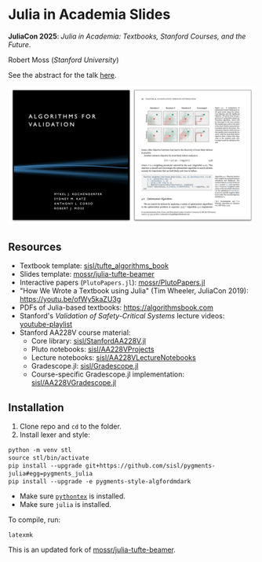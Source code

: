 # Julia in Academia Slides

**JuliaCon 2025**: _Julia in Academia: Textbooks, Stanford Courses, and the Future_.

Robert Moss (_Stanford University_)

See the abstract for the talk [here](https://pretalx.com/juliacon-2025/talk/YT7AVS/).

<p align="center">
  <kbd>
    <a href="./output/main.pdf">
      <img src="./media/algforval-juliacon.png">
    </a>
  </kbd>
</p>

## Resources

- Textbook template: [sisl/tufte_algorithms_book](https://github.com/sisl/tufte_algorithms_book)
- Slides template: [mossr/julia-tufte-beamer](https://github.com/mossr/julia-tufte-beamer)
- Interactive papers (`PlutoPapers.jl`): [mossr/PlutoPapers.jl](https://github.com/mossr/PlutoPapers.jl)
- "How We Wrote a Textbook using Julia" (Tim Wheeler, JuliaCon 2019): https://youtu.be/ofWy5kaZU3g
- PDFs of Julia-based textbooks: https://algorithmsbook.com
- Stanford's _Validation of Safety-Critical Systems_ lecture videos: [youtube-playlist](https://www.youtube.com/playlist?list=PLoROMvodv4rOq1LMLI8U7djzDb8--xpaC)
- Stanford AA228V course material:
    - Core library: [sisl/StanfordAA228V.jl](https://github.com/sisl/StanfordAA228V.jl)
    - Pluto notebooks: [sisl/AA228VProjects](https://github.com/sisl/AA228VProjects)
    - Lecture notebooks: [sisl/AA228VLectureNotebooks](https://github.com/sisl/AA228VLectureNotebooks)
    - Gradescope.jl: [sisl/Gradescope.jl](https://github.com/sisl/Gradescope.jl)
    - Course-specific Gradescope.jl implementation: [sisl/AA228VGradescope.jl](https://github.com/sisl/AA228VGradescope.jl)

## Installation

1. Clone repo and `cd` to the folder.
1. Install lexer and style:
```
python -m venv stl
source stl/bin/activate
pip install --upgrade git+https://github.com/sisl/pygments-julia#egg=pygments_julia
pip install --upgrade -e pygments-style-algfordmdark
```

- Make sure [`pythontex`](https://github.com/gpoore/pythontex) is installed.
- Make sure `julia` is installed.

To compile, run:
```
latexmk
```

This is an updated fork of [mossr/julia-tufte-beamer](https://github.com/mossr/julia-tufte-beamer).
